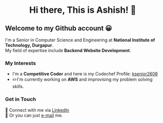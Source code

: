 <h1 align="center">Hi there, This is Ashish! 👋</h1>

## Welcome to my Github account 😀

I'm a Senior in Computer Science and Engineering at __National Institute of Technology, Durgapur__.<br/>
My field of expertise include __Backend Website Development__.

### My Interests

* I'm a __Competitive Coder__ and here is my Codechef Profile: [ksenior2608](https://www.codechef.com/users/ksenior2608)
* :pencil2:I'm currently working on __AWS__ and improvising my problem solving skills.

### Get in Touch
  
  :blue_heart: Connect with me via [LinkedIn](https://www.linkedin.com/in/ashish-kumar-1403051b4/)<br/>
  :e-mail: Or you can just [e-mail](mailto:ak.19U10075@btech.nitdgp.ac.in) me.
  

